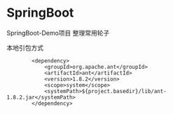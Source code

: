 # SpringBoot
SpringBoot-Demo项目
整理常用轮子


本地引包方式
```
        <dependency>
            <groupId>org.apache.ant</groupId>
            <artifactId>ant</artifactId>
            <version>1.8.2</version>
            <scope>system</scope>
            <systemPath>${project.basedir}/lib/ant-1.8.2.jar</systemPath>
        </dependency>
```
